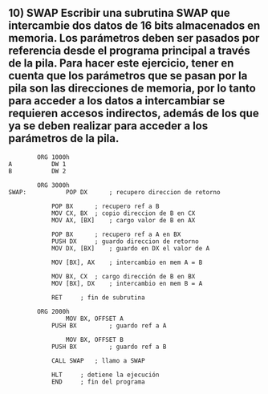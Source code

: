 ## 10)  SWAP  Escribir  una  subrutina  SWAP  que  intercambie  dos  datos  de  16  bits  almacenados  en  memoria.  Los parámetros deben ser pasados por referencia desde el programa principal a través de la pila.  Para hacer este ejercicio, tener en cuenta que los parámetros que se pasan por la pila son las direcciones de memoria, por lo tanto para acceder a los datos a intercambiar se requieren accesos indirectos, además de los que ya se deben realizar para acceder a los parámetros de la pila.

```assembly
		ORG 1000h
A			DW 1
B			DW 2

		ORG 3000h
SWAP:			POP DX		; recupero direccion de retorno

			POP BX		; recupero ref a B
			MOV CX, BX	; copio direccion de B en CX
			MOV AX, [BX]	; cargo valor de B en AX

			POP BX		; recupero ref a A en BX
			PUSH DX		; guardo direccion de retorno
			MOV DX, [BX]	; guardo en DX el valor de A

			MOV [BX], AX	; intercambio en mem A = B

			MOV BX, CX	; cargo dirección de B en BX
			MOV [BX], DX	; intercambio en mem B = A

			RET		; fin de subrutina

		ORG 2000h
      			MOV BX, OFFSET A
			PUSH BX	    	; guardo ref a A
      
      			MOV BX, OFFSET B
			PUSH BX	    	; guardo ref a B

			CALL SWAP	; llamo a SWAP
			
			HLT		; detiene la ejecución
			END		; fin del programa
```
